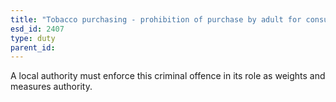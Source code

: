 ```yaml
---
title: "Tobacco purchasing - prohibition of purchase by adult for consumption by child"
esd_id: 2407
type: duty
parent_id:  
---
```


A local authority must enforce this criminal offence in its role as weights and measures authority.

